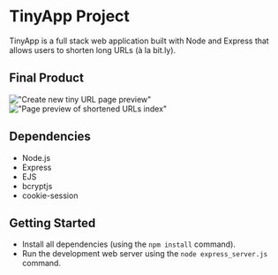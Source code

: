 # TinyApp Project

TinyApp is a full stack web application built with Node and Express that allows users to shorten long URLs (à la bit.ly).

## Final Product

!["Create new tiny URL page preview"](<img width="524" alt="Screen Shot 2022-09-26 at 11 14 11 AM" src="https://user-images.githubusercontent.com/106622673/192315304-ef2bc904-4ee5-4206-826b-9e9866aa7751.png">)
!["Page preview of shortened URLs index"](<img width="1207" alt="Screen Shot 2022-09-26 at 11 15 53 AM" src="https://user-images.githubusercontent.com/106622673/192315331-440b984e-7c76-4df8-b742-a4a2d8dcd181.png">)

## Dependencies

- Node.js
- Express
- EJS
- bcryptjs
- cookie-session

## Getting Started

- Install all dependencies (using the `npm install` command).
- Run the development web server using the `node express_server.js` command.
